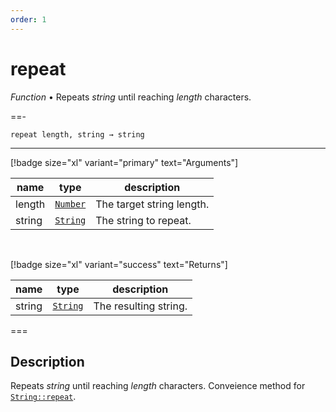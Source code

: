 ```yaml
---
order: 1
---
```

# repeat

_Function_ &bull; Repeats _string_ until reaching _length_ characters.


==- <pre><code>repeat length, string &rarr; string</code></pre>
<hr>

[!badge size="xl" variant="primary" text="Arguments"]

| name | type | description |
|------|------|-------------|
|length|[`Number`][Number]|The target string length.|
|string|[`String`][String]|The string to repeat.|

<br>

[!badge size="xl" variant="success" text="Returns"]

| name | type | description |
|------|------|-------------|
|string|[`String`][Global]|The resulting string.|



===


## Description

Repeats _string_ until reaching _length_ characters. Conveience method for [`String::repeat`][String::repeat].


[Number]: https://developer.mozilla.org/en-US/docs/Web/JavaScript/Reference/Global_Objects/Number
[String]: https://developer.mozilla.org/en-US/docs/Web/JavaScript/Reference/Global_Objects/String
[Global]: #
[String::repeat]: #
